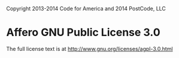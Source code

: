 Copyright 2013-2014 Code for America and 2014 PostCode, LLC

# Affero GNU Public License 3.0

The full license text is at http://www.gnu.org/licenses/agpl-3.0.html

